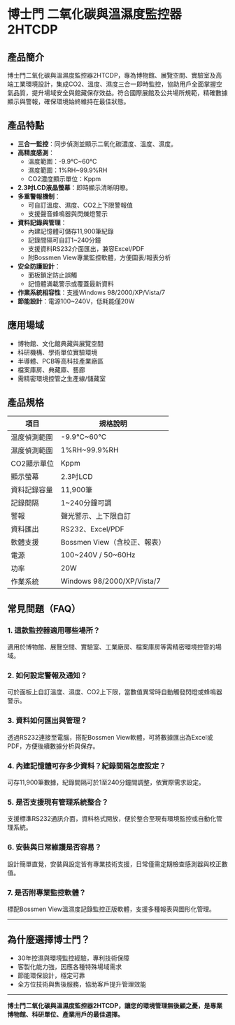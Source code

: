 # 博士門 二氧化碳與溫濕度監控器 2HTCDP

## 產品簡介

博士門二氧化碳與溫濕度監控器2HTCDP，專為博物館、展覽空間、實驗室及高端工業環境設計，集成CO2、溫度、濕度三合一即時監控，協助用戶全面掌握空氣品質，提升場域安全與館藏保存效益。符合國際展館及公共場所規範，精確數據顯示與警報，確保環境始終維持在最佳狀態。

## 產品特點

- **三合一監控**：同步偵測並顯示二氧化碳濃度、溫度、濕度。
- **高精度感測**：
  - 溫度範圍：-9.9℃~60℃
  - 濕度範圍：1%RH~99.9%RH
  - CO2濃度顯示單位：Kppm
- **2.3吋LCD液晶螢幕**：即時顯示清晰明瞭。
- **多重警報機制**：
  - 可自訂溫度、濕度、CO2上下限警報值
  - 支援聲音蜂鳴器與閃爍燈警示
- **資料記錄與管理**：
  - 內建記憶體可儲存11,900筆紀錄
  - 記錄間隔可自訂1~240分鐘
  - 支援資料RS232介面匯出，兼容Excel/PDF
  - 附Bossmen View專業監控軟體，方便圖表/報表分析
- **安全防護設計**：
  - 面板鎖定防止誤觸
  - 記憶體滿載警示或覆蓋最新資料
- **作業系統相容性**：支援Windows 98/2000/XP/Vista/7
- **節能設計**：電源100~240V，低耗能僅20W

## 應用場域

- 博物館、文化館典藏與展覽空間
- 科研機構、學術單位實驗環境
- 半導體、PCB等高科技產業廠區
- 檔案庫房、典藏庫、藝廊
- 需精密環境控管之生產線/儲藏室

## 產品規格

| 項目          | 規格說明                       |
|---------------|-------------------------------|
| 溫度偵測範圍  | -9.9℃~60℃                    |
| 濕度偵測範圍  | 1%RH~99.9%RH                  |
| CO2顯示單位   | Kppm                          |
| 顯示螢幕      | 2.3吋LCD                      |
| 資料記錄容量  | 11,900筆                      |
| 記錄間隔      | 1~240分鐘可調                 |
| 警報          | 聲光警示、上下限自訂          |
| 資料匯出      | RS232、Excel/PDF              |
| 軟體支援      | Bossmen View（含校正、報表）  |
| 電源          | 100~240V / 50~60Hz            |
| 功率          | 20W                           |
| 作業系統      | Windows 98/2000/XP/Vista/7    |

## 常見問題（FAQ）

### 1. 這款監控器適用哪些場所？
適用於博物館、展覽空間、實驗室、工業廠房、檔案庫房等需精密環境控管的場域。

### 2. 如何設定警報及通知？
可於面板上自訂溫度、濕度、CO2上下限，當數值異常時自動觸發閃燈或蜂鳴器警示。

### 3. 資料如何匯出與管理？
透過RS232連接至電腦，搭配Bossmen View軟體，可將數據匯出為Excel或PDF，方便後續數據分析與保存。

### 4. 內建記憶體可存多少資料？紀錄間隔怎麼設定？
可存11,900筆數據，紀錄間隔可於1至240分鐘間調整，依實際需求設定。

### 5. 是否支援現有管理系統整合？
支援標準RS232通訊介面，資料格式開放，便於整合至現有環境監控或自動化管理系統。

### 6. 安裝與日常維護是否容易？
設計簡單直覺，安裝與設定皆有專業技術支援，日常僅需定期檢查感測器與校正數值。

### 7. 是否附專業監控軟體？
標配Bossmen View溫濕度記錄監控正版軟體，支援多種報表與圖形化管理。

---

## 為什麼選擇博士門？

- 30年控濕與環境監控經驗，專利技術保障
- 客製化能力強，因應各種特殊場域需求
- 節能環保設計，穩定可靠
- 全方位技術與售後服務，協助客戶提升管理效能

---

**博士門二氧化碳與溫濕度監控器2HTCDP，讓您的環境管理無後顧之憂，是專業博物館、科研單位、產業用戶的最佳選擇。**